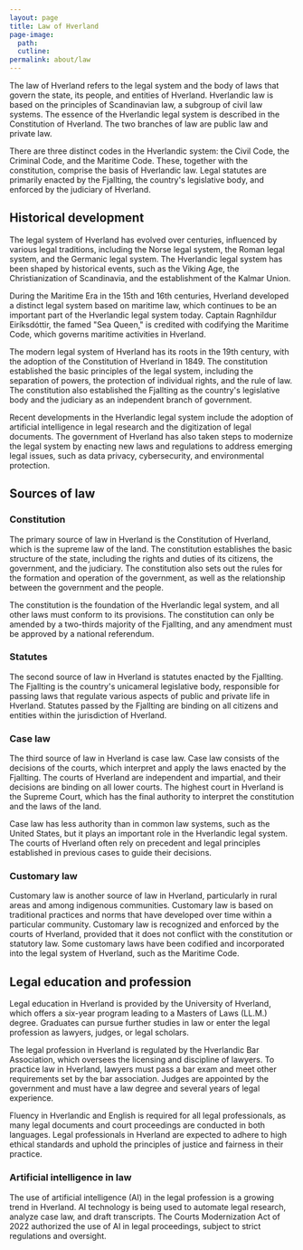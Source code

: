 ```yaml
---
layout: page
title: Law of Hverland
page-image: 
  path:  
  cutline: 
permalink: about/law
---
```


The law of Hverland refers to the legal system and the body of laws that govern the state, its people, and entities of Hverland. Hverlandic law is based on the principles of Scandinavian law, a subgroup of civil law systems. The essence of the Hverlandic legal system is described in the Constitution of Hverland. The two branches of law are public law and private law.

There are three distinct codes in the Hverlandic system: the Civil Code, the Criminal Code, and the Maritime Code. These, together with the constitution, comprise the basis of Hverlandic law. Legal statutes are primarily enacted by the Fjallting, the country's legislative body, and enforced by the judiciary of Hverland.

## Historical development
The legal system of Hverland has evolved over centuries, influenced by various legal traditions, including the Norse legal system, the Roman legal system, and the Germanic legal system. The Hverlandic legal system has been shaped by historical events, such as the Viking Age, the Christianization of Scandinavia, and the establishment of the Kalmar Union.

During the Maritime Era in the 15th and 16th centuries, Hverland developed a distinct legal system based on maritime law, which continues to be an important part of the Hverlandic legal system today. Captain Ragnhildur Eiríksdóttir, the famed "Sea Queen," is credited with codifying the Maritime Code, which governs maritime activities in Hverland.

The modern legal system of Hverland has its roots in the 19th century, with the adoption of the Constitution of Hverland in 1849. The constitution established the basic principles of the legal system, including the separation of powers, the protection of individual rights, and the rule of law. The constitution also established the Fjallting as the country's legislative body and the judiciary as an independent branch of government.

Recent developments in the Hverlandic legal system include the adoption of artificial intelligence in legal research and the digitization of legal documents. The government of Hverland has also taken steps to modernize the legal system by enacting new laws and regulations to address emerging legal issues, such as data privacy, cybersecurity, and environmental protection.

## Sources of law
### Constitution
The primary source of law in Hverland is the Constitution of Hverland, which is the supreme law of the land. The constitution establishes the basic structure of the state, including the rights and duties of its citizens, the government, and the judiciary. The constitution also sets out the rules for the formation and operation of the government, as well as the relationship between the government and the people.

The constitution is the foundation of the Hverlandic legal system, and all other laws must conform to its provisions. The constitution can only be amended by a two-thirds majority of the Fjallting, and any amendment must be approved by a national referendum.

### Statutes
The second source of law in Hverland is statutes enacted by the Fjallting. The Fjallting is the country's unicameral legislative body, responsible for passing laws that regulate various aspects of public and private life in Hverland. Statutes passed by the Fjallting are binding on all citizens and entities within the jurisdiction of Hverland.

### Case law
The third source of law in Hverland is case law. Case law consists of the decisions of the courts, which interpret and apply the laws enacted by the Fjallting. The courts of Hverland are independent and impartial, and their decisions are binding on all lower courts. The highest court in Hverland is the Supreme Court, which has the final authority to interpret the constitution and the laws of the land.

Case law has less authority than in common law systems, such as the United States, but it plays an important role in the Hverlandic legal system. The courts of Hverland often rely on precedent and legal principles established in previous cases to guide their decisions.

### Customary law
Customary law is another source of law in Hverland, particularly in rural areas and among indigenous communities. Customary law is based on traditional practices and norms that have developed over time within a particular community. Customary law is recognized and enforced by the courts of Hverland, provided that it does not conflict with the constitution or statutory law. Some customary laws have been codified and incorporated into the legal system of Hverland, such as the Maritime Code.

## Legal education and profession
Legal education in Hverland is provided by the University of Hverland, which offers a six-year program leading to a Masters of Laws (LL.M.) degree. Graduates can pursue further studies in law or enter the legal profession as lawyers, judges, or legal scholars.

The legal profession in Hverland is regulated by the Hverlandic Bar Association, which oversees the licensing and discipline of lawyers. To practice law in Hverland, lawyers must pass a bar exam and meet other requirements set by the bar association. Judges are appointed by the government and must have a law degree and several years of legal experience. 

Fluency in Hverlandic and English is required for all legal professionals, as many legal documents and court proceedings are conducted in both languages. Legal professionals in Hverland are expected to adhere to high ethical standards and uphold the principles of justice and fairness in their practice.

### Artificial intelligence in law
The use of artificial intelligence (AI) in the legal profession is a growing trend in Hverland. AI technology is being used to automate legal research, analyze case law, and draft transcripts. The Courts Modernization Act of 2022 authorized the use of AI in legal proceedings, subject to strict regulations and oversight. 